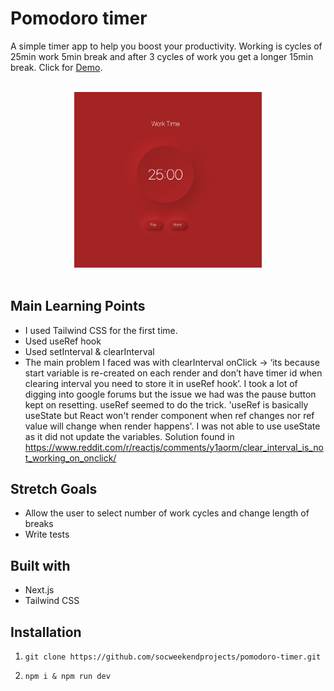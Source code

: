 # Pomodoro timer 
A simple timer app to help you boost your productivity. Working is cycles of 25min work 5min break and after 3 cycles of work you get a longer 15min break. 
Click for [Demo](https://pomodoro-app1.netlify.app/).
<br><br>
<div align="center">
<img src='./public/Pomodoro Timer Screenshot.png' width=300px>
</div>

<br>

<h2> Main Learning Points</h2>

- I used Tailwind CSS for the first time.
- Used useRef hook
- Used setInterval & clearInterval
- The main problem I faced was with clearInterval onClick -> ‘its because start variable is re-created on each render and don’t have timer id when clearing interval you need to store it in useRef hook’. I took a lot of digging into google forums but the issue we had was the pause button kept on resetting. useRef seemed to do the trick. 'useRef is basically useState but React won't render component when ref changes nor ref value will change when render happens'. I was not able to use useState as it did not update the variables. 
Solution found in https://www.reddit.com/r/reactjs/comments/y1aorm/clear_interval_is_not_working_on_onclick/

<h2> Stretch Goals</h2>

- Allow the user to select number of work cycles and change length of breaks
- Write tests

<h2> Built with</h2>

- Next.js
- Tailwind CSS

<h2> Installation</h2>

1.  `git clone https://github.com/socweekendprojects/pomodoro-timer.git`

2. <code>npm i & npm run dev</code>


